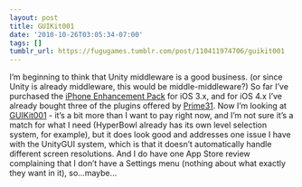 ```yaml
---
layout: post
title: GUIKit001
date: '2010-10-26T03:05:34-07:00'
tags: []
tumblr_url: https://fugugames.tumblr.com/post/110411974706/guikit001
---
```

I’m beginning to think that Unity middleware is a good business. (or since Unity is already middleware, this would be middle-middleware?) So far I’ve purchased the [iPhone Enhancement Pack](http://stinkbot.com/) for iOS 3.x, and for iOS 4.x I’ve already bought three of the plugins offered by [Prime31](http://prime31.com/). Now I’m looking at [GUIKit001](http://gameassets.net/) - it’s a bit more than I want to pay right now, and I’m not sure it’s a match for what I need (HyperBowl already has its own level selection system, for example), but it does look good and addresses one issue I have with the UnityGUI system, which is that it doesn’t automatically handle different screen resolutions. And I do have one App Store review complaining that I don’t have a Settings menu (nothing about what exactly they want in it), so…maybe…

